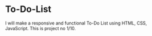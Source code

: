 # To-Do-List
I will make a responsive and functional To-Do List using HTML, CSS, JavaScript. This is project no 1/10.

